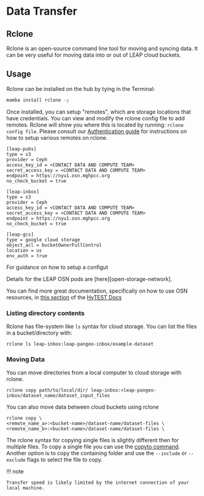 # Data Transfer

## Rclone

Rclone is an open-source command line tool for moving and syncing data. It can be very useful for moving data into or out of LEAP cloud buckets.

## Usage

Rclone can be installed on the hub by tying in the Terminal:

```bash
mamba install rclone -y
```

Once installed, you can setup "remotes", which are storage locations that have credentials.
You can view and modify the rclone config file to add remotes. Rclone will show you where this is located by running: `rclone config file`. Please consult our [Authentication guide](./authentication.md) for instructions on how to setup various remotes on rclone.

```
[leap-pubs]
type = s3
provider = Ceph
access_key_id = <CONTACT DATA AND COMPUTE TEAM>
secret_access_key = <CONTACT DATA AND COMPUTE TEAM>
endpoint = https://nyu1.osn.mghpcc.org
no_check_bucket = true

[leap-inbox]
type = s3
provider = Ceph
access_key_id = <CONTACT DATA AND COMPUTE TEAM>
secret_access_key = <CONTACT DATA AND COMPUTE TEAM>
endpoint = https://nyu1.osn.mghpcc.org
no_check_bucket = true

[leap-gcs]
type = google cloud storage
object_acl = bucketOwnerFullControl
location = us
env_auth = true
```

For guidance on how to setup a configut

Details for the LEAP OSN pods are [here][open-storage-network].

You can find more great documentation, specifically on how to use OSN resources, in [this section](https://hytest-org.github.io/hytest/essential_reading/DataSources/Data_S3.html#credentialed-access) of the [HyTEST Docs](https://hytest-org.github.io/hytest/doc/About.html#)

### Listing directory contents

Rclone has file-system like `ls` syntax for cloud storage. You can list the files in a bucket/directory with:

```shell
rclone ls leap-inbox:leap-pangeo-inbox/example-dataset
```

### Moving Data

You can move directories from a local computer to cloud storage with rclone.

```shell
rclone copy path/to/local/dir/ leap-inbox:<leap-pangeo-inbox/dataset_name/dataset_input_files
```

You can also move data between cloud buckets using rclone

```shell
rclone copy \
<remote_name_a>:<bucket-name>/dataset-name/dataset-files \
<remote_name_b>:<bucket-name>/dataset-name/dataset-files \
```

The rclone syntax for copying single files is slightly different then for multiple files. To copy a single file you can use the [copyto command](https://rclone.org/commands/rclone_copyto/). Another option is to copy the containing folder and use the `--include` or `--exclude` flags to select the file to copy.

!!! note

    Transfer speed is likely limited by the internet connection of your local machine.
